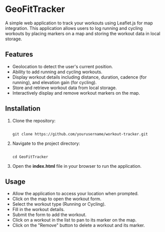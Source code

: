 # GeoFitTracker

A simple web application to track your workouts using Leaflet.js for map integration. This application allows users to log running and cycling workouts by placing markers on a map and storing the workout data in local storage.

## Features

- Geolocation to detect the user's current position.
- Ability to add running and cycling workouts.
- Display workout details including distance, duration, cadence (for running), and elevation gain (for cycling).
- Store and retrieve workout data from local storage.
- Interactively display and remove workout markers on the map.

## Installation

1. Clone the repository:
   
   ```
   
   git clone https://github.com/yourusername/workout-tracker.git
   
   ```
2. Navigate to the project directory:
   
   ```

   cd GeoFitTracker

   ```
3. Open the **index.html** file in your browser to run the application.

## Usage
- Allow the application to access your location when prompted.
- Click on the map to open the workout form.
- Select the workout type (Running or Cycling).
- Fill in the workout details.
- Submit the form to add the workout.
- Click on a workout in the list to pan to its marker on the map.
- Click on the "Remove" button to delete a workout and its marker.
